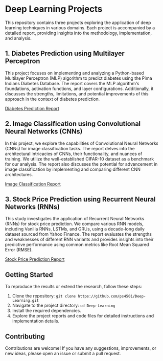 # Deep Learning Projects

This repository contains three projects exploring the application of deep learning techniques in various domains. Each project is accompanied by a detailed report, providing insights into the methodology, implementation, and analysis.

## 1. Diabetes Prediction using Multilayer Perceptron

This project focuses on implementing and analyzing a Python-based Multilayer Perceptron (MLP) algorithm to predict diabetes using the Pima Indians Diabetes Database. The report covers the MLP algorithm's foundations, activation functions, and layer configurations. Additionally, it discusses the strengths, limitations, and potential improvements of this approach in the context of diabetes prediction.

[Diabetes Prediction Report](diabetes_prediction.pdf)

## 2. Image Classification using Convolutional Neural Networks (CNNs)

In this project, we explore the capabilities of Convolutional Neural Networks (CNNs) for image classification tasks. The report delves into the architectural intricacies of CNNs, their functionality, and nuances of training. We utilize the well-established CIFAR-10 dataset as a benchmark for our analysis. The report also discusses the potential for advancement in image classification by implementing and comparing different CNN architectures.

[Image Classification Report](Image_classification.pdf)

## 3. Stock Price Prediction using Recurrent Neural Networks (RNNs)

This study investigates the application of Recurrent Neural Networks (RNNs) for stock price prediction. We compare various RNN models, including Vanilla RNNs, LSTMs, and GRUs, using a decade-long daily dataset sourced from Yahoo Finance. The report evaluates the strengths and weaknesses of different RNN variants and provides insights into their predictive performance using common metrics like Root Mean Squared Error (RMSE).

[Stock Price Prediction Report](Stock_Price_Prediction.pdf)

## Getting Started

To reproduce the results or extend the research, follow these steps:

1. Clone the repository: `git clone https://github.com/ps4501/Deep-Learning.git`
2. Navigate to the project directory: `cd Deep-Learning`
3. Install the required dependencies.
4. Explore the project reports and code files for detailed instructions and implementation details.

## Contributing

Contributions are welcome! If you have any suggestions, improvements, or new ideas, please open an issue or submit a pull request.
